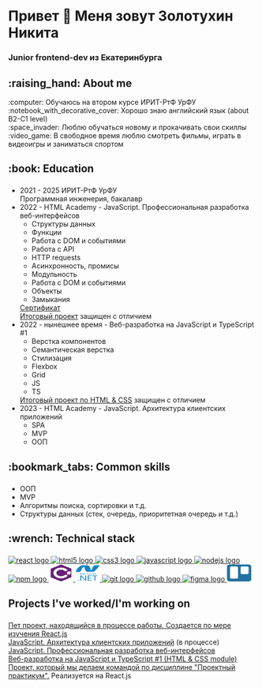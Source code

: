 <h1 align="left">Привет 👋 Меня зовут Золотухин Никита</h1>

###

<h3 align="left">Junior frontend-dev из Екатеринбурга</h3>

###

<h2 align="left">:raising_hand: About me</h2>

<p align="left">
  :computer: Обучаюсь на втором курсе ИРИТ-РтФ УрФУ
  <br>
  :notebook_with_decorative_cover: Хорошо знаю английский язык (about B2-C1 level)
  <br>
  :space_invader: Люблю обучаться новому и прокачивать свои скиллы
  <br>
  :video_game: В свободное время люблю смотреть фильмы, играть в видеоигры и заниматься спортом
</p>

###

<h2 align="left">:book: Education</h2>

### 

<div align="left">
<ul>
  <li>
    2021 - 2025 ИРИТ-РтФ УрФУ
    <br>
    Программная инженерия, бакалавр
  </li>
  <li>
    2022 - HTML Academy - JavaScript. Профессиональная разработка веб-интерфейсов
    <ul>
      <li>Структуры данных</li>
      <li>Функции</li>
      <li>Работа с DOM и событиями</li>
      <li>Работа с API</li>
      <li>HTTP requests</li>
      <li>Асинхронность, промисы</li>
      <li>Модульность</li>
      <li>Работа с DOM и событиями</li>
      <li>Объекты</li>
      <li>Замыкания</li>
    </ul>
    <a href="https://assets.htmlacademy.ru/certificates/intensive/491/2221199.pdf?1681676833&_ga=2.109800960.464990080.1681675440-970221028.1661416387">Сертификат</a>
    <br>
    <a href="https://github.com/qqsh1ne/kekstagram-project">Итоговый проект</a> защищен с отличием
  </li>
  <li>
    2022 - нынешнее время - Веб-разработка на JavaScript и TypeScript #1
    <ul>
      <li>Верстка компонентов</li>
      <li>Семантическая верстка</li>
      <li>Стилизация</li>
      <li>Flexbox</li>
      <li>Grid</li>
      <li>JS</li>
      <li>TS</li>
    </ul>
    <a href="https://github.com/qqsh1ne/yacht-club-landing">Итоговый проект по HTML & CSS</a> защищен с отличием
  </li>
  <li>
    2023 - HTML Academy - JavaScript. Архитектура клиентских приложений
    <ul>
      <li>SPA</li>
      <li>MVP</li>
      <li>ООП</li>
    </ul>
  </li>
</ul>
</div>

<h2 align="left">:bookmark_tabs: Common skills</h2>

###

<ul>
  <li>ООП</li>
  <li>MVP</li>
  <li>Алгоритмы поиска, сортировки и т.д.</li>
  <li>Структуры данных (стек, очередь, приоритетная очередь и т.д.)</li>
</ul>

<h2 align="left">:wrench: Technical stack</h2>

###

<div align="left">
  <a href="https://reactjs.org/" target="_blank">
      <img src="https://cdn.jsdelivr.net/gh/devicons/devicon/icons/react/react-original.svg" height="35" width="50" alt="react logo">
  </a>
  <a href="https://developer.mozilla.org/ru/docs/Web/HTML" target="_blank">
      <img src="https://cdn.jsdelivr.net/gh/devicons/devicon/icons/html5/html5-original.svg" height="35" width="50" alt="html5 logo">
  </a>
  <a href="https://developer.mozilla.org/ru/docs/Web/CSS" target="_blank">
      <img src="https://cdn.jsdelivr.net/gh/devicons/devicon/icons/css3/css3-original.svg" height="35" width="50" alt="css3 logo">
  </a>
  <a href="https://developer.mozilla.org/ru/docs/Web/JavaScript" target="_blank">
      <img src="https://cdn.jsdelivr.net/gh/devicons/devicon/icons/javascript/javascript-original.svg" height="35" width="50" alt="javascript logo">
  </a>
  <a href="https://nodejs.org/en/" target="_blank">
      <img src="https://cdn.jsdelivr.net/gh/devicons/devicon/icons/nodejs/nodejs-original.svg" height="35" width="50" alt="nodejs logo">
  </a>
  <a href="https://www.npmjs.com/" target="_blank">
    <img src="https://cdn.jsdelivr.net/gh/devicons/devicon/icons/npm/npm-original-wordmark.svg" height="35" width="50" alt="npm logo">
  </a>
  <a href="https://learn.microsoft.com/ru-ru/dotnet/csharp/" target="_blank">
    <img src="https://raw.githubusercontent.com/devicons/devicon/1119b9f84c0290e0f0b38982099a2bd027a48bf1/icons/csharp/csharp-plain.svg" height="35" width="50" alt="csharp logo">
  </a>
  <a href="https://dotnet.microsoft.com/en-us/" target="_blank">
    <img src="https://raw.githubusercontent.com/devicons/devicon/1119b9f84c0290e0f0b38982099a2bd027a48bf1/icons/dot-net/dot-net-plain-wordmark.svg" height="35" width="50" alt="dotnet logo">
  </a>
    <a href="https://git-scm.com/" target="_blank">
    <img src="https://cdn.jsdelivr.net/gh/devicons/devicon/icons/git/git-original.svg" height="35" width="50" alt="git logo">
  </a>
  <a href="https://github.com/" target="_blank">
    <img src="https://cdn.jsdelivr.net/gh/devicons/devicon/icons/github/github-original.svg" height="35" width="50" alt="github logo">
  </a>
  <a href="https://www.figma.com/" target="_blank">
    <img src="https://cdn.jsdelivr.net/gh/devicons/devicon/icons/figma/figma-original.svg" height="35" width="50" alt="figma logo">
  </a>
  <a href="https://trello.com" target="_blank">
    <img src="https://raw.githubusercontent.com/devicons/devicon/1119b9f84c0290e0f0b38982099a2bd027a48bf1/icons/trello/trello-plain.svg" height="35" width="50" alt="trello logo">
  </a>
</div>


<h2 align="left">Projects I've worked/I'm working on</h2>

###

<div align="left">
  <a href="https://github.com/qqsh1ne/social-network-react-pet">Пет проект, находящийся в процессе работы. Создается по мере изучения React.js</a>
  <br>
  <a href="https://github.com/qqsh1ne/big-trip">JavaScript. Архитектура клиентских приложений</a> (в процессе)
  <br>
  <a href="https://github.com/qqsh1ne/kekstagram-project">JavaScript. Профессиональная разработка веб-интерфейсов</a>
  <br>
  <a href="https://github.com/qqsh1ne/yacht-club-landing">Веб-разработка на JavaScript и TypeScript #1 (HTML & CSS module)</a>
  <br>
  <a href="https://github.com/leenwood/frontend-app">Проект, который мы делаем командой по дисциплине "Проектный практикум".</a> Реализуется на React.js
</div>

